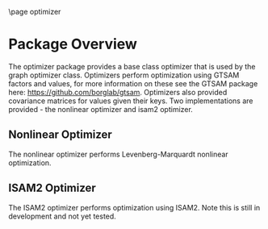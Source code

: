 \page optimizer 

# Package Overview
The optimizer package provides a base class optimizer that is used by the graph optimizer class. Optimizers perform optimization using GTSAM factors and values, for more information on these see the GTSAM package here: https://github.com/borglab/gtsam. Optimizers also provided covariance matrices for values given their keys. Two implementations are provided - the nonlinear optimizer and isam2 optimizer.

## Nonlinear Optimizer
The nonlinear optimizer performs Levenberg-Marquardt nonlinear optimization.

## ISAM2 Optimizer
The ISAM2 optimizer performs optimization using ISAM2. Note this is still in development and not yet tested.


